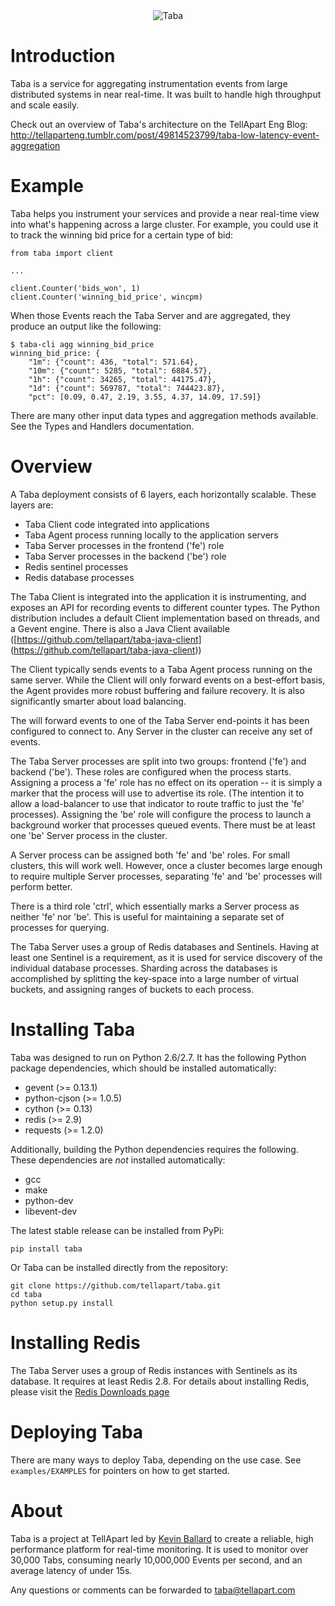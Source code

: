 <div id="container" align="center">
  <img
    src="http://tellapart.com/wp-content/uploads/2012/06/taba-kanji.gif"
    alt="Taba" />
</div>

Introduction
====================

Taba is a service for aggregating instrumentation events from large distributed
systems in near real-time. It was built to handle high throughput and scale
easily.

Check out an overview of Taba's architecture on the TellApart Eng Blog:
[http://tellaparteng.tumblr.com/post/49814523799/taba-low-latency-event-aggregation
](http://tellaparteng.tumblr.com/post/49814523799/taba-low-latency-event-aggregation)

Example
====================

Taba helps you instrument your services and provide a near real-time view into
what's happening across a large cluster. For example, you could use it to track
the winning bid price for a certain type of bid:

    from taba import client

    ...

    client.Counter('bids_won', 1)
    client.Counter('winning_bid_price', wincpm)

When those Events reach the Taba Server and are aggregated, they produce an
output like the following:

    $ taba-cli agg winning_bid_price
    winning_bid_price: {
        "1m": {"count": 436, "total": 571.64},
        "10m": {"count": 5285, "total": 6884.57},
        "1h": {"count": 34265, "total": 44175.47},
        "1d": {"count": 569787, "total": 744423.87},
        "pct": [0.09, 0.47, 2.19, 3.55, 4.37, 14.09, 17.59]}

There are many other input data types and aggregation methods available. See the
Types and Handlers documentation.

Overview
====================

A Taba deployment consists of 6 layers, each horizontally scalable. These
layers are:

- Taba Client code integrated into applications
- Taba Agent process running locally to the application servers
- Taba Server processes in the frontend ('fe') role
- Taba Server processes in the backend ('be') role
- Redis sentinel processes
- Redis database processes

The Taba Client is integrated into the application it is instrumenting, and
exposes an API for recording events to different counter types. The Python
distribution includes a default Client implementation based on threads, and
a Gevent engine. There is also a Java Client available
([https://github.com/tellapart/taba-java-client]
(https://github.com/tellapart/taba-java-client))

The Client typically sends events to a Taba Agent process running on the same
server. While the Client will only forward events on a best-effort basis, the
Agent provides more robust buffering and failure recovery. It is also
significantly smarter about load balancing.

The will forward events to one of the Taba Server end-points it has been
configured to connect to. Any Server in the cluster can receive any set of
events.

The Taba Server processes are split into two groups: frontend ('fe') and backend
('be'). These roles are configured when the process starts. Assigning a process
a 'fe' role has no effect on its operation -- it is simply a marker that the
process will use to advertise its role. (The intention it to allow a
load-balancer to use that indicator to route traffic to just the 'fe'
processes). Assigning the 'be' role will configure the process to launch a
background worker that processes queued events. There must be at least one 'be'
Server process in the cluster.

A Server process can be assigned both 'fe' and 'be' roles. For small clusters,
this will work well. However, once a cluster becomes large enough to require
multiple Server processes, separating 'fe' and 'be' processes will perform
better.

There is a third role 'ctrl', which essentially marks a Server process as
neither 'fe' nor 'be'. This is useful for maintaining a separate set of
processes for querying.

The Taba Server uses a group of Redis databases and Sentinels. Having at least
one Sentinel is a requirement, as it is used for service discovery of the
individual database processes. Sharding across the databases is accomplished by
splitting the key-space into a large number of virtual buckets, and assigning
ranges of buckets to each process.

Installing Taba
====================

Taba was designed to run on Python 2.6/2.7. It has the following Python package
dependencies, which should be installed automatically:

- gevent (>= 0.13.1)
- python-cjson (>= 1.0.5)
- cython (>= 0.13)
- redis (>= 2.9)
- requests (>= 1.2.0)

Additionally, building the Python dependencies requires the following. These
dependencies are _not_ installed automatically:

- gcc
- make
- python-dev
- libevent-dev

The latest stable release can be installed from PyPi:

    pip install taba

Or Taba can be installed directly from the repository:

    git clone https://github.com/tellapart/taba.git
    cd taba
    python setup.py install

Installing Redis
====================

The Taba Server uses a group of Redis instances with Sentinels as its
database. It requires at least Redis 2.8. For details about installing Redis,
please visit the [Redis Downloads page](http://redis.io/download)

Deploying Taba
====================

There are many ways to deploy Taba, depending on the use case. See
`examples/EXAMPLES` for pointers on how to get started.

About
====================

Taba is a project at TellApart led by
[Kevin Ballard](https://github.com/kevinballard) to create a reliable, high
performance platform for real-time monitoring. It is used to monitor over
30,000 Tabs, consuming nearly 10,000,000 Events per second, and an average
latency of under 15s.

Any questions or comments can be forwarded to 
[taba@tellapart.com](mailto:taba@tellapart.com)
